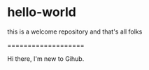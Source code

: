 # hello-world
this is a welcome repository
and that's all folks


===================

Hi there, I'm new to Gihub.

